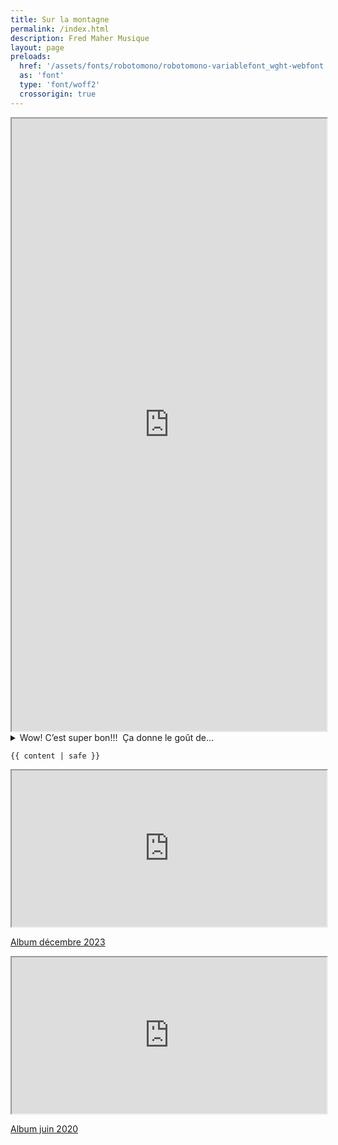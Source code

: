 ```yaml
---
title: Sur la montagne
permalink: /index.html
description: Fred Maher Musique
layout: page
preloads:
  href: '/assets/fonts/robotomono/robotomono-variablefont_wght-webfont.woff2'
  as: 'font'
  type: 'font/woff2'
  crossorigin: true
---
```



<div class="container">
<article class="region">

<iframe title="Sur la montagne" src="https://bandcamp.com/EmbeddedPlayer/album=4634084/size=large/bgcol=ffffff/linkcol=63b2cc/minimal=true/transparent=false/" style="width:100%; height:980px;" seamless><a href="https://fredmahermusique.bandcamp.com/album/sur-la-montagne-2" loading="lazy">Sur la montagne by Fred Maher</a>
<p class="parution-surlamontagne"><a href="https://fredmahermusique.bandcamp.com/album/sur-la-montagne-2" target="blank"><span>Album janvier 2025</span></a></p>
</iframe>
</article>

<details>
  <summary>Wow! C’est super bon!!!&nbsp;&nbsp;Ça donne le goût de...</summary>
  <p style="margin:0">de partir en road trip l’été! Good job!<span>👍</span></p>
<p>- J’ai écouté ton album en me levant ce matin et il m’a fait me sentir bien. Ce qui, dans le contexte actuel, est un exploit, non?<span>😉</span><br>
J’aime beaucoup la formule des très courtes chansons qui forment, en quelque sorte, comme un album de polaroids, sans artifices.</br>
« Baissez les f’nêtres » m’a bien fait fire...Merci!<br>
Bravo et bonne continuité!</p>
<p>- Bravo mon chéri!!!<br>
J'adore la chanson en mon honneur (tu m'fais du bien), t'aurais pas dû!</p>
<p>- Good job mon Fred!!! &nbsp;J'm bien l'esprit de tes nouvelles tunes!!</p>
<p>- Formidable !<br>
Je n'en avais aucune idée, bravo Fred !</p>
<p>- Salut Fred!!!<br>
C'est donc bien l'fun ça !</p>
<p>- Ohhh félicitations!!!!</br>
Je me suis inscrite à tes médias!!!<br>
Vraiment cool!</p>
<p>- <span>👍</span>1</p>
<p>- Salut Fred,<br>
Belle progéniture, ton petit dernier. Y’a de l’amour dans l’air je pense ? <span>❤️</span> les textes sont très beaux et l’harmonie aussi! Bravo et merci de nous avoir partagé!</p>
<p>- Bonjour Fred.<br>
Dans ton dernier né, la première et la dernière chanson m’inspirent. Tu as toute mon admiration.</p>
<p>- Bravo et FÉLICITATIONS pour ton 3ième 'enfant'... il n'a pas beaucoup de différence d'âge d'avec l'autre... nous le trouvons plus enjoué et musicalement il y des sonorités et rythmes qui invitent à la danse! Ta voix reste toujours aussi douce, agréable à l'oreille et avec des paroles bien senties! Je l'ajoute précieusement aux autres!</p>
<p>- cool! j'aime beaucoup! Merci!&nbsp; :)</p>
<p>- <span>💙</span> Ça « grooove »</p>
<p>- Bravo Fred et al .. Belle production aussi.. Félicitations<br>
De belles chansons !!!<br>
Félicitations donc !!! Bravo</p>
<p>- Très réussies Fred.<br>
Merci.<br>
Le dessin de Malik est parfait pour illustrer ta musique.</p>
<p>- Merci<span>🙏</span><br>
Petit bonheur<br>
PS j’adore Baissez les fenêtres</p>
<p>- Beau travail Fred. Ça te ressemble. J’aime beaucoup.</p>
<p>- Merci Fred!<br>
Chouettes tes chansons. Je crois que tu t'es bien amusé et a eu du plaisir à faire cela. C'est ce qui compte au final!</p>
<p>- <img src="/assets/images/manon.gif" alt=""></p>
<p>- Allô Fred! Je viens d’arriver à Ste-Anne-des-Monts, et tantôt en partant de Matane on a mis ton album ( ça ne s’invente pas la coïncidence ). J’adore le côté funky, les guitares <span>🎸 </span>et tout. Tu t’es amusé, ça s’entend. Bravo<span>😊</span></p>
<p>- Bonjour mon beau,<br>
Ben bravo! J’adore ça! Richard Soly me disait toujours: “ quand ton pied se met à taper le sol...c’est que tu aimes ça! Ben c’est ça qui est arrivé. J’aime beaucoup la toune 1 et la 3, la guitare dans la 3 est excellente.<br>
Ca sent le printemps.</p>
<p>- Je viens d’écouter de nouveau ton bébé neuf et j’aime beaucoup , surtout les balades que mes vieilles oreilles peuvent bien entendre.<br>
J’aime la poésie de l’écriture et les mélodies. Ça « me fait du bien »<br>
Bravo, ça paraît que tu es dans ton élément.</p>
<p>- Hey, suis allée écouter tes dernières tounes et j'ai beaucoup aimé<span>❤️</span><br>
J'adore le côté feel good des chansons! Ça te va bien<span>😊</span><span>👍</span><span>👍</span><span>👍</span> Plusieurs lignes accrocheuses
! <br>Un gros bravo à toi !</p>
<p>- Tes nouvelles tounes sont vraiment chouettes<span>👏</span><span>👏</span><span>👏</span> Bravo encore !</p>
</details>


<article class="region">

    {{ content | safe }}
    
   <div class="display-table">
    <div>
        <iframe title="Salut Johnny" style="width:100%; height:250px" src="https://bandcamp.com/EmbeddedPlayer/album=3361156341/size=large/bgcol=ffffff/linkcol=63b2cc/minimal=true/transparent=false/" seamless><a href="https://fredmahermusique.bandcamp.com/album/salut-johnny" loading="lazy">J&#39;attends l&#39;printemps by Fred Maher</a></iframe>
<p class="parution-salut-johnny"><a href="https://fredmahermusique.bandcamp.com/album/salut-johnny" target="blank"><span>Album décembre 2023</span></a></p></div>
        <div><iframe  class="printemps" title="J'attends l'printemps" style="width:100%; height:250px" src="https://bandcamp.com/EmbeddedPlayer/album=1979870981/size=large/bgcol=ffffff/linkcol=63b2cc/minimal=true/transparent=true/" seamless><a href="https://fredmahermusique.bandcamp.com/album/jattends-lprintemps" loading="lazy">J&#39;attends l&#39;printemps by Fred Maher</a></iframe>
   <p class="parution-j-attends-l-printemps"><a href="https://fredmahermusique.bandcamp.com/album/jattends-lprintemps" target="blank"><span>Album juin 2020</span></a></p></div>
    
   
</article>
</container>

